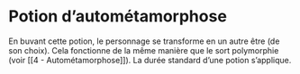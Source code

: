 
# Potion d’autométamorphose

En buvant cette potion, le personnage se transforme en un autre être (de son choix). Cela fonctionne de la même manière que le sort polymorphie (voir [[4 - Autométamorphose]]). La durée standard d’une potion s’applique.